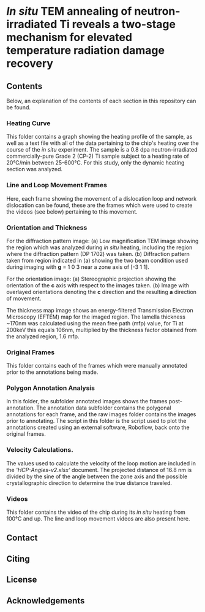 # _In situ_ TEM annealing of neutron-irradiated Ti reveals a two-stage mechanism for elevated temperature radiation damage recovery
## Contents
Below, an explanation of the contents of each section in this repository can be found.

### Heating Curve
This folder contains a graph showing the heating profile of the sample, as well as a text file with all of the data pertaining to the chip's heating over the course of the _in situ_ experiment. The sample is a 0.8 dpa neutron-irradiated commercially-pure Grade 2 (CP-2) Ti sample subject to a heating rate of 20°C/min between 25-600°C. For this study, only the dynamic heating section was analyzed.

### Line and Loop Movement Frames
Here, each frame showing the movement of a dislocation loop and network dislocation can be found, these are the frames which were used to create the videos (see below) pertaining to this movement.

### Orientation and Thickness
For the diffraction pattern image: (a) Low magnification TEM image showing the region which was analyzed during _in situ_ heating, including the region where the diffraction pattern (DP 1702) was taken. (b) Diffraction pattern taken from region indicated in (a) showing the two beam condition used during imaging with **g** = 1 0 3 near a zone axis of [-3 1 1].

For the orientation image: (a) Stereographic projection showing the orientation of the **c** axis with respect to the images taken. (b) Image with overlayed orientations denoting the **c** direction and the resulting **a** direction of movement.

The thickness map image shows an energy-filtered Transmission Electron Microscopy (EFTEM) map for the imaged region. The lamella thickness ~170nm was calculated using the mean free path (mfp) value, for Ti at 200keV this equals 106nm, multiplied by the thickness factor obtained from the analyzed region, 1.6 mfp.

### Original Frames
This folder contains each of the frames which were manually annotated prior to the annotations being made.

### Polygon Annotation Analysis
In this folder, the subfolder annotated images shows the frames post-annotation. The annotation data subfolder contains the polygonal annotations for each frame, and the raw images folder contains the images prior to annotating. The script in this folder is the script used to plot the annotations created using an external software, Roboflow, back onto the original frames.

### Velocity Calculations.
The values used to calculate the velocity of the loop motion are included in the _'HCP-Angles-v2.xlsx'_ document. The projected distance of 16.8 nm is divided by the sine of the angle between the zone axis and the possible crystallographic direction to determine the true distance traveled.

### Videos
This folder contains the video of the chip during its _in situ_ heating from 100°C and up. The line and loop movement videos are also present here.

## Contact
## Citing
## License
## Acknowledgements
